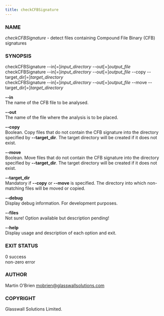 ```yaml
---
title: checkCFBSignature
---
```


### NAME
*checkCFBSignature* - detect files containing Compound File Binary (CFB) signatures

### SYNOPSIS
checkCFBSignature --in[=]*input_directory* --out[=]*output_file*  
checkCFBSignature --in[=]*input_directory* --out[=]*output_file* --copy --target_dir[=]*target_directory*  
checkCFBSignature --in[=]*input_directory* --out[=]*output_file* --move --target_dir[=]*target_directory*

**--in**  
The name of the CFB file to be analysed.

**--out**  
The name of the file where the analysis is to be placed.

**--copy**  
Boolean. Copy files that do not contain the CFB signature into the directory specified by **--target_dir**. The target directory will be created if it does not exist.

**--move**  
Boolean. Move files that do not contain the CFB signature into the directory specified by **--target_dir**. The target directory will be created if it does not exist.

**--target_dir**  
Mandatory if **--copy** or **--move** is specified. The directory into which non-matching files will be moved or copied.

**--debug**  
Display debug information. For development purposes.

**--files**  
Not sure! Option available but description pending!

**--help**  
Display usage and description of each option and exit.

### **EXIT STATUS**  
0          success  
non-zero   error

### AUTHOR
Martin O'Brien mobrien@glasswallsolutions.com

### COPYRIGHT
Glasswall Solutions Limited.